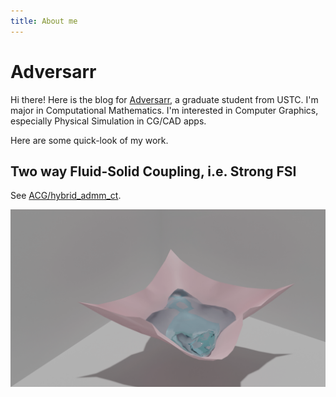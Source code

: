 ```yaml
---
title: About me
---
```


# Adversarr

Hi there! Here is the blog for [Adversarr](https://github.com/adversarr), a graduate student from USTC. I'm major in Computational Mathematics. I'm interested in Computer Graphics, especially Physical Simulation in CG/CAD apps.

Here are some quick-look of my work.

## Two way Fluid-Solid Coupling, i.e. Strong FSI

See [ACG/hybrid_admm_ct](https://github.com/Adversarr/ACG/tree/main/examples/hybrid_admm_ct).

![FSI](images/gd-fsi.png)

